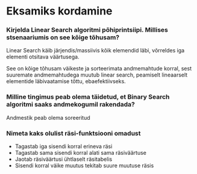 # Eksamiks kordamine 


### Kirjelda Linear Search algoritmi põhiprintsiipi. Millises stsenaariumis on see kõige tõhusam?

Linear Search käib järjendis/massiivis kõik elemendid läbi, võrreldes iga elementi otsitava väärtusega. 

See on kõige tõhusam väikeste ja sorteerimata andmemahtude korral, sest suuremate andmemahtudega muutub linear search, peamiselt lineaarselt elementide läbivaatamise tõttu, ebaefektiivseks. 

### Milline tingimus peab olema täidetud, et Binary Search algoritmi saaks andmekogumil rakendada?

Andmestik peab olema soreeritud

### Nimeta kaks olulist räsi-funktsiooni omadust

- Tagastab iga sisendi korral erineva räsi
- Tagastab sama sisendi korral alati sama räsiväärtuse
- Jaotab räsiväärtusi ühtlaselt räsitabelis
- Sisendi korral väike muutus tekitab suure muutuse räsis

